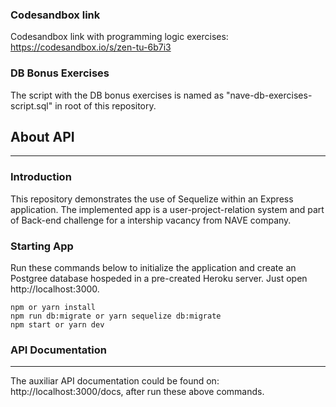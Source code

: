 ### Codesandbox link

Codesandbox link with programming logic exercises:
https://codesandbox.io/s/zen-tu-6b7i3

### DB Bonus Exercises
The script with the DB bonus exercises is named as "nave-db-exercises-script.sql" in root of this repository.

## About API
---
### Introduction
 This repository demonstrates the use of Sequelize within an Express application. The implemented app is a user-project-relation system and part of Back-end challenge for a intership vacancy from NAVE company.

### Starting App
Run these commands below to initialize the application and create an Postgree database hospeded in a pre-created Heroku server. Just open http://localhost:3000.

```
npm or yarn install
npm run db:migrate or yarn sequelize db:migrate
npm start or yarn dev
```
### API Documentation
***
The auxiliar API documentation could be found on: http://localhost:3000/docs, after run these above commands.



